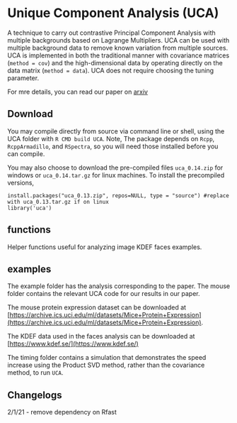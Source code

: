 # Unique Component Analysis (UCA)

A technique to carry out contrastive Principal Component Analysis with multiple backgrounds based on Lagrange Multipliers.
UCA can be used with multiple background data to remove known variation from multiple sources. UCA is implemented in both the traditional manner with covariance matrices (`method = cov`) and the high-dimensional data by operating directly on the data matrix (`method = data`). UCA does not require choosing the tuning parameter.

For mre details, you can read our paper on [arxiv](https://arxiv.org/abs/2104.08157)

##  Download
You may compile directly from source via command line or shell, using the UCA folder with `R CMD build UCA`. Note, The package depends on `Rcpp`, `RcppArmadillo`, and `RSpectra`, so you will need those installed before you can compile.

 You may also choose to download the pre-compiled files `uca_0.14.zip` for windows or `uca_0.14.tar.gz` for linux machines. To install the precompiled versions,

```
install.packages("uca_0.13.zip", repos=NULL, type = "source") #replace with uca_0.13.tar.gz if on linux
library('uca')
```

## functions
Helper functions useful for analyzing image KDEF faces examples.

## examples
The example folder has the analysis corresponding to the paper. The mouse folder contains the relevant UCA code for our results in our paper.

The mouse protein expression dataset can be downloaded at [https://archive.ics.uci.edu/ml/datasets/Mice+Protein+Expression](https://archive.ics.uci.edu/ml/datasets/Mice+Protein+Expression).

The KDEF data used in the faces analysis can be downloaded at [https://www.kdef.se/](https://www.kdef.se/)

The timing folder contains a simulation that demonstrates the speed increase using the Product SVD method, rather than the covariance method, to run `UCA`.

## Changelogs
2/1/21 - remove dependency on Rfast
